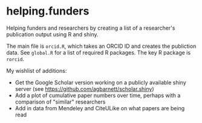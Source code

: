 # helping.funders
Helping funders and researchers by creating a list of a researcher's publication output using R and shiny.

The main file is `orcid.R`, which takes an ORCID ID and creates the publiction data. See `global.R` for a list of required R packages. The key R package is `rorcid`.

My wishlist of additions:
* Get the Google Scholar version working on a publicly available shiny server (see https://github.com/agbarnett/scholar.shiny)
* Add a plot of cumulative paper numbers over time, perhaps with a comparison of "similar" researchers
* Add in data from Mendeley and CiteULike on what papers are being read
